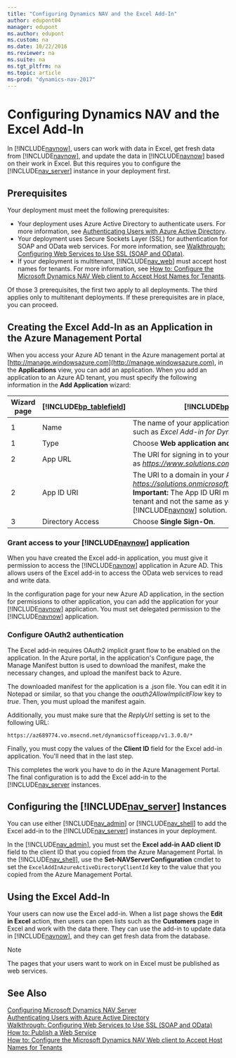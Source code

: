 ```yaml
---
title: "Configuring Dynamics NAV and the Excel Add-In"
author: edupont04
manager: edupont
ms.author: edupont
ms.custom: na
ms.date: 10/22/2016
ms.reviewer: na
ms.suite: na
ms.tgt_pltfrm: na
ms.topic: article
ms-prod: "dynamics-nav-2017"
---
```

# Configuring Dynamics NAV and the Excel Add-In
In [!INCLUDE[navnow](includes/navnow_md.md)], users can work with data in Excel, get fresh data from [!INCLUDE[navnow](includes/navnow_md.md)], and update the data in [!INCLUDE[navnow](includes/navnow_md.md)] based on their work in Excel. But this requires you to configure the [!INCLUDE[nav_server](includes/nav_server_md.md)] instance in your deployment first.  

## Prerequisites
Your deployment must meet the following prerequisites:

-   Your deployment uses Azure Active Directory to authenticate users. For more information, see [Authenticating Users with Azure Active Directory](Authenticating-Users-with-Azure-Active-Directory.md).  
-   Your deployment uses Secure Sockets Layer (SSL) for authentication for SOAP and OData web services. For more information, see [Walkthrough: Configuring Web Services to Use SSL (SOAP and OData)](Walkthrough--Configuring-Web-Services-to-Use-SSL--SOAP-and-OData-.md).  
-   If your deployment is multitenant, [!INCLUDE[nav_web](includes/nav_web_md.md)] must accept host names for tenants. For more information, see [How to: Configure the Microsoft Dynamics NAV Web client to Accept Host Names for Tenants](How-to--Configure-the-Microsoft-Dynamics-NAV-Web-client-to-Accept-Host-Names-for-Tenants.md).  

Of those 3 prerequisites, the first two apply to all deployments. The third applies only to multitenant deployments. If these prerequisites are in place, you can proceed.  

## Creating the Excel Add-In as an Application in the Azure Management Portal
When you access your Azure AD tenant in the Azure management portal at [http://manage.windowsazure.com](http://manage.windowsazure.com), in the **Applications** view, you can add an application. When you add an application to an Azure AD tenant, you must specify the following information in the **Add Application** wizard:  

|Wizard page|[!INCLUDE[bp_tablefield](includes/bp_tablefield_md.md)]|[!INCLUDE[bp_tabledescription](includes/bp_tabledescription_md.md)]|  
|-----------------|---------------------------------|---------------------------------------|  
|1|Name|The name of your application as it will display to your users, such as *Excel Add-in for Dynamics NAV*.|  
|1|Type|Choose **Web application and/or web app**.|  
|2|App URL|The URI for signing in to your [!INCLUDE[nav_web_server](includes/nav_web_server_md.md)], such as *https://www.solutions.com/DynamicsNAV/WebClient/*.|  
|2|App ID URI|The URI to a domain in your Azure AD tenant, such as *https://solutions.onmicrosoft.com/ExcelAddinforDynamicsNAV*. **Important:**  The App ID URI must be unique within the Azure AD tenant and not the same as you specified for your [!INCLUDE[navnow](includes/navnow_md.md)] solution.|  
|3|Directory Access|Choose **Single Sign-On**.|  

### Grant access to your [!INCLUDE[navnow](includes/navnow_md.md)] application
When you have created the Excel add-in application, you must give it permission to access the [!INCLUDE[navnow](includes/navnow_md.md)] application in Azure AD. This allows users of the Excel add-in to access the OData web services to read and write data.  

In the configuration page for your new Azure AD application, in the section for permissions to other application, you can add the application for your [!INCLUDE[navnow](includes/navnow_md.md)] application. You must set delegated permission to the [!INCLUDE[navnow](includes/navnow_md.md)] application.  

### Configure OAuth2 authentication
The Excel add-in requires OAuth2 implicit grant flow to be enabled on the application. In the Azure portal, in the application's Configure page, the Manage Manifest button is used to download the manifest, make the necessary changes, and upload the manifest back to Azure.

The downloaded manifest for the application is a .json file. You can edit it in Notepad or similar, so that you change the *oauth2AllowImplicitFlow* key to *true*. Then, you must upload the manifest again.  

Additionally, you must make sure that the *ReplyUrl* setting is set to the following URL:
```  
https://az689774.vo.msecnd.net/dynamicsofficeapp/v1.3.0.0/*
```  

Finally, you must copy the values of the **Client ID** field for the Excel add-in application. You'll need that in the last step.

This completes the work you have to do in the Azure Management Portal. The final configuration is to add the Excel add-in to the [!INCLUDE[nav_server](includes/nav_server_md.md) instances.

## Configuring the [!INCLUDE[nav_server](includes/nav_server_md.md)] Instances
You can use either [!INCLUDE[nav_admin](includes/nav_admin_md.md)] or [!INCLUDE[nav_shell](includes/nav_shell_md.md)] to add the Excel add-in to the [!INCLUDE[nav_server](includes/nav_server_md.md)] instances in your deployment.

In the [!INCLUDE[nav_admin](includes/nav_admin_md.md)], you must set the **Excel add-in AAD client ID** field to the client ID that you copied from the Azure Management Portal. In the [!INCLUDE[nav_shell](includes/nav_shell_md.md)], use the **Set-NAVServerConfiguration** cmdlet to set the ```ExcelAddInAzureActiveDirectoryClientId``` key to the  value that you copied from the Azure Management Portal.

## Using the Excel Add-In
Your users can now use the Excel add-in. When a list page shows the **Edit in Excel** action, then users can open lists such as the **Customers** page in Excel and work with the data there. They can use the add-in to update data in [!INCLUDE[navnow](includes/navnow_md.md)], and they can get fresh data from the database.  

> [!NOTE]  
>  The pages that your users want to work on in Excel must be published as web services.

## See Also
[Configuring Microsoft Dynamics NAV Server](Configuring-Microsoft-Dynamics-NAV.md)  
[Authenticating Users with Azure Active Directory](Authenticating-Users-with-Azure-Active-Directory.md)  
[Walkthrough: Configuring Web Services to Use SSL (SOAP and OData)](Walkthrough--Configuring-Web-Services-to-Use-SSL--SOAP-and-OData-.md)  
[How to: Publish a Web Service](How-to--Publish-a-Web-Service.md)  
[How to: Configure the Microsoft Dynamics NAV Web client to Accept Host Names for Tenants](How-to--Configure-the-Microsoft-Dynamics-NAV-Web-client-to-Accept-Host-Names-for-Tenants.md)  

